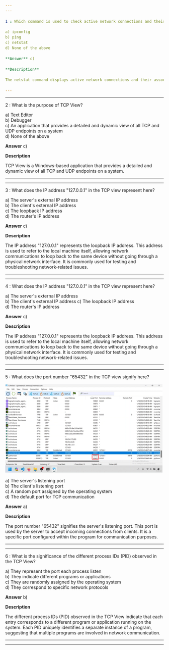 ```yaml
---  
---  

1 : Which command is used to check active network connections and their associated programs in Windows?  

a) ipconfig  
b) ping  
c) netstat  
d) None of the above  

**Answer** c)  

**Description**  

The netstat command displays active network connections and their associated programs, helping diagnose network issues.  

---  
```

---  


2 : What is the purpose of TCP View?  

a) Text Editor  
b) Debugger  
c) An application that provides a detailed and dynamic view of all TCP and UDP endpoints on a system  
d) None of the above  

**Answer** c)  

**Description**  

TCP View is a Windows-based application that provides a detailed and dynamic view of all TCP and UDP endpoints on a system.  

---  
---  


3 : What does the IP address "127.0.0.1" in the TCP view represent here?  

a) The server's external IP address  
b) The client's external IP address  
c) The loopback IP address  
d) The router's IP address  

**Answer** c)  

**Description**  

The IP address "127.0.0.1" represents the loopback IP address. This address is used to refer to the local machine itself, allowing network communications to loop back to the same device without going through a physical network interface. It is commonly used for testing and troubleshooting network-related issues.  

---  
---  


4 : What does the IP address "127.0.0.1" in the TCP view represent here?  

a) The server's external IP address  
b) The client's external IP address 
c) The loopback IP address  
d) The router's IP address  

**Answer** c)  

**Description**  

The IP address "127.0.0.1" represents the loopback IP address. This address is used to refer to the local machine itself, allowing network communications to loop back to the same device without going through a physical network interface. It is commonly used for testing and troubleshooting network-related issues.  

---  
---  


5 : What does the port number "65432" in the TCP view signify here? 

<img src="Images/lecture12_quizpic.png" width="500"/>  


a) The server's listening port  
b) The client's listening port  
c) A random port assigned by the operating system  
d) The default port for TCP communication  

**Answer** a)  

**Description**  

The port number "65432" signifies the server's listening port. This port is used by the server to accept incoming connections from clients. It is a specific port configured within the program for communication purposes.  

---  
---  


6 : What is the significance of the different process IDs (PID) observed in the TCP View?  

a) They represent the port each process listen  
b) They indicate different programs or applications  
c) They are randomly assigned by the operating system  
d) They correspond to specific network protocols  

**Answer** b)  

**Description**  

The different process IDs (PID) observed in the TCP View indicate that each entry corresponds to a different program or application running on the system. Each PID uniquely identifies a separate instance of a program, suggesting that multiple programs are involved in network communication.  

---  
---  






